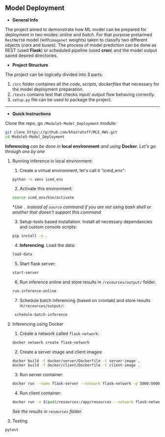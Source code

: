 ## <a name="model-deployment">Model Deployment</a>
- **General Info**  

The project aimed to demonstrate how ML model can be prepared for deployment in two modes: *online* and *batch*. For that purpose pretarined `RestNet50` model (with`imagenet` weights) taken to classify two different objects (*cars* and *buses*). The process of model prediction can be done as REST (used **Flask**) or scheduled pipeline (used **cron**) and the model output saved desired directories.

- **Project Structure**

The project can be logically divided into 3 parts:
1. `/src` folder containes all the *code*, *scripts*, *dockerfiles* that necessary for the model deployment preparation.
2. `/tests` contains test that checks input/ output flow behaving correctly. 
3. `setup.py` file can be used to package the project.
----
- **Quick Instructions**

Clone the repo, go `/Module5-Model_Deployment` module:
```bash
git clone https://github.com/khazratoff/MLE_HWs.git
cd Module5-Model_Deployment
```

**Inferencing** *can be done in* **local environment** *and using* **Docker**. *Let's go through one by one*

1. Running inference in local environment:
    1. Create a virtual environment, let's call it "icmd_env":
    ```bash
    python -m venv icmd_env
    ```
    2. Activate this environment:
    ```bash
   source icmd_env/bin/activate
   ```
   **Use `.` instead of `source` command if you are not using bash shell or another that doesn't support this command*

   3. Setup-tools based installation. Install all necessary dependancies and custom console scripts:
   ```bash
   pip install -e .
   ```
   4. **Inferencing**. Load the data:
   ```bash
   load-data
   ```
   5. Start flask server:
   ```bash 
   start-server
   ```
   6. Run inference online and store results in `/recources/output/` folder.
   ```bash
   run-inference-online
   ```
   7. Schedule batch inferencing (based on crontab) and store results in`/recources/output/`: 
   ```bash
    schedule-batch-inference 
    ```
2. Inferencing using Docker
    1. Create a network called `flask-network`:
    ```bash
    docker network create flask-network 
    ```
    2. Create a server image and client images:
    ```bash
    docker build -f docker/server/Dockerfile -t server-image .
    docker build -f docker/client/Dockerfile -t client-image .
    ```
    3. Run server container:
    ```bash
    docker run --name flask-server --network flask-network -p 5000:5000 server-image
    ```
    4. Run client container:
    ```bash
    docker run -v $(pwd)/resources:/app/resources --network flask-network -e FLASK_SERVER_HOST=flask-server client-image
    ```
    *See the results in `resources` folder*.
    
3. Testing.
```bash 
pytest
```